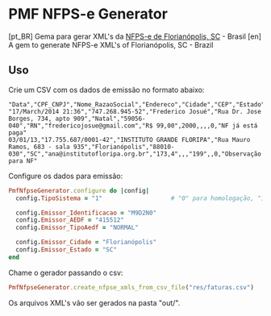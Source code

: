 # PMF NFPS-e Generator

[pt_BR] Gema para gerar XML's da [NFPS-e de Florianópolis, SC](http://www.pmf.sc.gov.br/sites/notaeletronica/) - Brasil
[en] A gem to generate NFPS-e XML's of Florianópolis, SC - Brazil

## Uso

Crie um CSV com os dados de emissão no formato abaixo:
```CSV
"Data","CPF_CNPJ","Nome_RazaoSocial","Endereco","Cidade","CEP","Estado","Email","Valor_Produto","Valor_Consultoria","Valor_Outros","Valor_Cursos","Valor_Eventos","CST","ExtraInfo"
"17/March/2014 21:36","747.268.945-52","Frederico Josué","Rua Dr. Jose Borges, 734, apto 909","Natal","59056-040","RN","fredericojosue@gmail.com","R$ 99,00",2000,,,,0,"NF já está paga"
03/01/13,"17.755.687/0001-42","INSTITUTO GRANDE FLORIPA","Rua Mauro Ramos, 683 - sala 935","Florianópolis","88010-030","SC","ana@institutofloripa.org.br","173,4",,,"199",,0,"Observação para NF"
```

Configure os dados para emissão:
```Ruby
PmfNfpseGenerator.configure do |config|
  config.TipoSistema = "1"                   # "0" para homologação, "1" para produção

  config.Emissor_Identificacao = "M9D2N0"
  config.Emissor_AEDF = "415512"
  config.Emissor_TipoAedf = "NORMAL"

  config.Emissor_Cidade = "Florianópolis"
  config.Emissor_Estado = "SC"
end
```

Chame o gerador passando o csv:
```Ruby
PmfNfpseGenerator.create_nfpse_xmls_from_csv_file("res/faturas.csv")
```

Os arquivos XML's vão ser gerados na pasta "out/".
